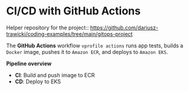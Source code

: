 # CI/CD with GitHub Actions

Helper repository for the project:: https://github.com/dariusz-trawicki/coding-examples/tree/main/gitops-project

The **GitHub Actions** workflow `vprofile actions` runs app tests, builds a `Docker` image, pushes it to `Amazon ECR`, and deploys to `Amazon EKS`.

**Pipeline overview**
- **CI**: Build and push image to ECR
- **CD**: Deploy to EKS
